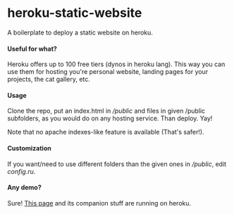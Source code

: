 # heroku-static-website
A boilerplate to deploy a static website on heroku.

#### Useful for what?
Heroku offers up to 100 free tiers (dynos in heroku lang). This way you can use them for hosting you're personal website, landing pages for your projects, the cat gallery, etc.

#### Usage
Clone the repo, put an index.html in */public* and files in given /public subfolders, as you would do on any hosting service. Than deploy. Yay!

Note that no apache indexes-like feature is available (That's safer!).

#### Customization
If you want/need to use different folders than the given ones in */public*, edit *config.ru*.

#### Any demo?
Sure! [This page](http://static-demo-1.herokuapp.com/) and its companion stuff are running on heroku.